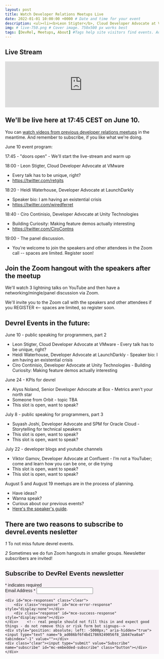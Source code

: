 ```yaml
---
layout: post
title: Watch Developer Relations Meetups Live
date: 2022-01-01 10:00:00 +0000 # Date and time for your event
description: <ul><li><b>Leon Stigter</b>, Cloud Developer Advocate at VMware</li><li><b>Heidi Waterhouse</b>, Developer Advocate at LaunchDarkly</li><li><b>Ciro Continisio</b>, Developer Advocate at Unity Technologies</li><li>Zoom mingle with the speakers</li></ul> # Post description
img: # live-750.png # Cover image. 750x500 px works best 
tags: [DevRel, Meetups, About] #Tags help site visitors find events. Add an own tag i.e. DevrelFolks and a city, if you feel like it 
---
```


## Live Stream
<div class="embed-youtube">
<iframe width="100%" height="auto" src="https://www.youtube.com/embed/HW7vw8GTw8M" frameborder="0" allow="accelerometer; autoplay; encrypted-media; gyroscope; picture-in-picture" allowfullscreen></iframe>
</div>

## We'll be live here at 17:45 CEST on June 10.
You can [watch videos from previous developer relations meetups](https://www.youtube.com/playlist?list=PLOY5WvYhE7ctJQHhoh73lp87BUFcFECfR) in the meantime. And remember to subscribe, if you like what we're doing.

June 10 event program:

17:45 - "doors open" - We'll start the live-stream and warm up

18:00 - Leon Stigter, Cloud Developer Advocate at VMware
* Every talk has to be unique, right?
* https://twitter.com/retgits

18:20 - Heidi Waterhouse, Developer Advocate at LaunchDarkly
* Speaker bio: I am having an existential crisis
* https://twitter.com/wiredferret

18:40 - Ciro Continisio, Developer Advocate at Unity Technologies
* Building Curiosity: Making feature demos actually interesting
* https://twitter.com/CiroContns

19:00 - The panel discussion.
* You're welcome to join the speakers and other attendees in the Zoom call -- spaces are limited. Register soon!




## Join the Zoom hangout with the speakers after the meetup 
We'll watch 3 lightning talks on YouTube and then have a networking/mingle/panel discussion via Zoom.

We'll invite you to the Zoom call with the speakers and other attendees if you REGISTER <-- spaces are limited, so register soon.

<div id="eventbrite-widget-container-107078687236"></div>

<script src="https://www.eventbrite.com/static/widgets/eb_widgets.js"></script>

<script type="text/javascript">
    var exampleCallback = function() {
        console.log('Order complete!');
    };

    window.EBWidgets.createWidget({
        // Required
        widgetType: 'checkout',
        eventId: '107078687236',
        iframeContainerId: 'eventbrite-widget-container-107078687236',

        // Optional
        iframeContainerHeight: 425,  // Widget height in pixels. Defaults to a minimum of 425px if not provided
        onOrderComplete: exampleCallback  // Method called when an order has successfully completed
    });
</script>

## Devrel Events in the future:

June 10 - public speaking for programmers, part 2
* Leon Stigter, Cloud Developer Advocate at VMware - Every talk has to be unique, right?
* Heidi Waterhouse, Developer Advocate at LaunchDarkly - Speaker bio: I am having an existential crisis
* Ciro Continisio, Developer Advocate at Unity Technologies - Building Curiosity: Making feature demos actually interesting

June 24 - KPIs for devrel
* Alyss Noland, Senior Developer Advocate at Box - Metrics aren't your north star 
* Someone from Orbit - topic TBA
* This slot is open, want to speak?

July 8 - public speaking for programmers, part 3
* Suyash Joshi, Developer Advocate and SPM for Oracle Cloud - Storytelling for technical speakers
* This slot is open, want to speak?
* This slot is open, want to speak?

July 22 - developer blogs and youtube channels
* Viktor Gamov, Developer Advocate at Confluent - I’m not a YouTuber; come and learn how you can be one, or die trying
* This slot is open, want to speak?
* This slot is open, want to speak?

August 5 and August 19 meetups are in the process of planning. 
* Have ideas?
* Wanna speak?
* Curious about our previous events?
* [Here's the speaker's guide](https://devrel.events/speakers-guide/).



## There are two reasons to subscribe to devrel.events nesletter

*1* To not miss future devrel events.

*2* Sometimes we do fun Zoom hangouts in smaller groups. Newsletter subscribers are invited! 


<!-- Begin Mailchimp Signup Form -->
<link href="//cdn-images.mailchimp.com/embedcode/classic-10_7.css" rel="stylesheet" type="text/css">
<style type="text/css">
	#mc_embed_signup{background:#f7f0f5; clear:left; font:14px Helvetica,Arial,sans-serif; }
	/* Add your own Mailchimp form style overrides in your site stylesheet or in this style block.
	   We recommend moving this block and the preceding CSS link to the HEAD of your HTML file. */
</style>
<div id="mc_embed_signup">
<form action="https://events.us4.list-manage.com/subscribe/post?u=ad086bf6f4bd17869249056f8&amp;id=1b847ea0a4" method="post" id="mc-embedded-subscribe-form" name="mc-embedded-subscribe-form" class="validate" target="_blank" novalidate>
    <div id="mc_embed_signup_scroll">
	<h2>Subscribe to DevRel Events newsletter</h2>
<div class="indicates-required"><span class="asterisk">*</span> indicates required</div>
<div class="mc-field-group">
	<label for="mce-EMAIL">Email Address  <span class="asterisk">*</span>
</label>
	<input type="email" value="" name="EMAIL" class="required email" id="mce-EMAIL">
</div>

	<div id="mce-responses" class="clear">
		<div class="response" id="mce-error-response" style="display:none"></div>
		<div class="response" id="mce-success-response" style="display:none"></div>
	</div>    <!-- real people should not fill this in and expect good things - do not remove this or risk form bot signups-->
    <div style="position: absolute; left: -5000px;" aria-hidden="true"><input type="text" name="b_ad086bf6f4bd17869249056f8_1b847ea0a4" tabindex="-1" value=""></div>
    <div class="clear"><input type="submit" value="Subscribe" name="subscribe" id="mc-embedded-subscribe" class="button"></div>
    </div>
</form>
</div>

<!--End mc_embed_signup-->
